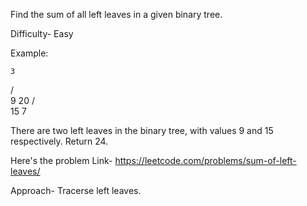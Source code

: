 Find the sum of all left leaves in a given binary tree.

Difficulty- Easy

Example:

    3
   / \
  9  20
    /  \
   15   7

There are two left leaves in the binary tree, with values 9 and 15 respectively. Return 24.

Here's the problem Link- https://leetcode.com/problems/sum-of-left-leaves/

Approach- Tracerse left leaves.